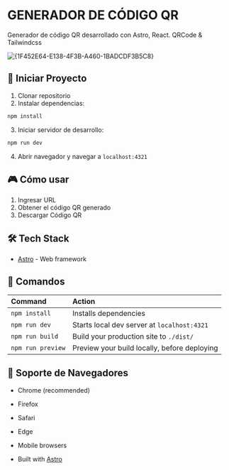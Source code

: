 #  GENERADOR DE CÓDIGO QR

Generador de código QR desarrollado con Astro, React. QRCode & Tailwindcss

![{1F452E64-E138-4F3B-A460-1BADCDF3B5C8}](https://github.com/user-attachments/assets/62174449-4bd2-465e-90ad-d807fc197212)

## 🚀 Iniciar Proyecto

1. Clonar repositorio
2. Instalar dependencias:
```bash
npm install
```
3. Iniciar servidor de desarrollo:
```bash
npm run dev
```
4. Abrir navegador y navegar a `localhost:4321`

## 🎮 Cómo usar

1. Ingresar URL
2. Obtener el código QR generado
3. Descargar Código QR

## 🛠️ Tech Stack

- [Astro](https://astro.build) - Web framework

## 🧞 Comandos

| Command                   | Action                                           |
| :------------------------ | :----------------------------------------------- |
| `npm install`             | Installs dependencies                            |
| `npm run dev`            | Starts local dev server at `localhost:4321`      |
| `npm run build`          | Build your production site to `./dist/`          |
| `npm run preview`        | Preview your build locally, before deploying     |


## 📱 Soporte de Navegadores

- Chrome (recommended)
- Firefox
- Safari
- Edge
- Mobile browsers

- Built with [Astro](https://astro.build)


